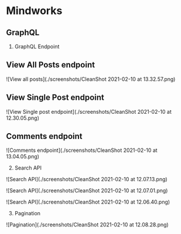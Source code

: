# Mindworks

## GraphQL


1. GraphQL Endpoint


## View All Posts endpoint

![View all posts](./screenshots/CleanShot 2021-02-10 at 13.32.57.png)

## View Single Post endpoint

![View Single post endpoint](./screenshots/CleanShot 2021-02-10 at 12.30.05.png)

## Comments endpoint

![Comments endpoint](./screenshots/CleanShot 2021-02-10 at 13.04.05.png)

2. Search API

![Search API](./screenshots/CleanShot 2021-02-10 at 12.07.13.png)

![Search API](./screenshots/CleanShot 2021-02-10 at 12.07.01.png)

![Search API](./screenshots/CleanShot 2021-02-10 at 12.06.40.png)

3. Pagination

![Pagination](./screenshots/CleanShot 2021-02-10 at 12.08.28.png)
